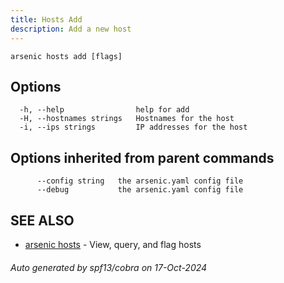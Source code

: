```yaml
---
title: Hosts Add
description: Add a new host
---
```


```
arsenic hosts add [flags]
```

## Options

```
  -h, --help                help for add
  -H, --hostnames strings   Hostnames for the host
  -i, --ips strings         IP addresses for the host
```

## Options inherited from parent commands

```
      --config string   the arsenic.yaml config file
      --debug           the arsenic.yaml config file
```

## SEE ALSO

* [arsenic hosts](arsenic_hosts.md)	 - View, query, and flag hosts

###### Auto generated by spf13/cobra on 17-Oct-2024
